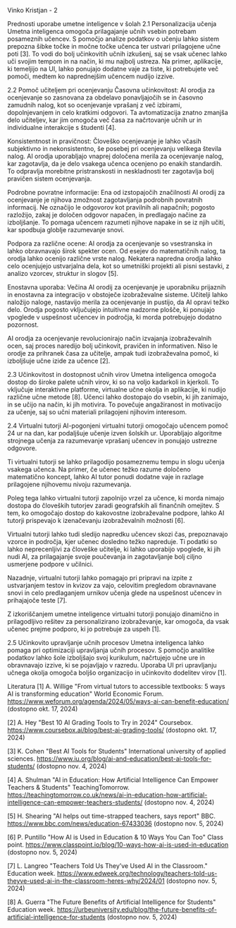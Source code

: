 Vinko Kristjan - 2

Prednosti uporabe umetne inteligence v šolah
2.1 Personalizacija učenja
Umetna inteligenca omogoča prilagajanje učnih vsebin potrebam posameznih učencev. S pomočjo analize podatkov o učenju lahko sistem prepozna šibke točke in močne točke učenca ter ustvari prilagojene učne poti [3]. To vodi do bolj učinkovitih učnih izkušenj, saj se vsak učenec lahko uči svojim tempom in na način, ki mu najbolj ustreza. Na primer, aplikacije, ki temeljijo na UI, lahko ponujajo dodatne vaje za tiste, ki potrebujete več pomoči, medtem ko naprednejšim učencem nudijo izzive.

2.2 Pomoč učiteljem pri ocenjevanju
Časovna učinkovitost: AI orodja za ocenjevanje so zasnovana za obdelavo ponavljajočih se in časovno zamudnih nalog, kot so ocenjevanje vprašanj z več izbirami, dopolnjevanjem in celo kratkimi odgovori. Ta avtomatizacija znatno zmanjša delo učiteljev, kar jim omogoča več časa za načrtovanje učnih ur in individualne interakcije s študenti [4].

Konsistentnost in pravičnost: Človeško ocenjevanje je lahko včasih subjektivno in nekonsistentno, še posebej pri ocenjevanju velikega števila nalog. AI orodja uporabljajo vnaprej določena merila za ocenjevanje nalog, kar zagotavlja, da je delo vsakega učenca ocenjeno po enakih standardih. To odpravlja morebitne pristranskosti in neskladnosti ter zagotavlja bolj pravičen sistem ocenjevanja.

Podrobne povratne informacije: Ena od izstopajočih značilnosti AI orodij za ocenjevanje je njihova zmožnost zagotavljanja podrobnih povratnih informacij. Ne označijo le odgovorov kot pravilnih ali napačnih; pogosto razložijo, zakaj je določen odgovor napačen, in predlagajo načine za izboljšanje. To pomaga učencem razumeti njihove napake in se iz njih učiti, kar spodbuja globlje razumevanje snovi.

Podpora za različne ocene: AI orodja za ocenjevanje so vsestranska in lahko obravnavajo širok spekter ocen. Od esejev do matematičnih nalog, ta orodja lahko ocenijo različne vrste nalog. Nekatera napredna orodja lahko celo ocenjujejo ustvarjalna dela, kot so umetniški projekti ali pisni sestavki, z analizo vzorcev, struktur in slogov [5].

Enostavna uporaba: Večina AI orodij za ocenjevanje je uporabniku prijaznih in enostavna za integracijo v obstoječe izobraževalne sisteme. Učitelji lahko naložijo naloge, nastavijo merila za ocenjevanje in pustijo, da AI opravi težko delo. Orodja pogosto vključujejo intuitivne nadzorne plošče, ki ponujajo vpoglede v uspešnost učencev in področja, ki morda potrebujejo dodatno pozornost.

AI orodja za ocenjevanje revolucionirajo način izvajanja izobraževalnih ocen, saj proces naredijo bolj učinkovit, pravičen in informativen. Niso le orodje za prihranek časa za učitelje, ampak tudi izobraževalna pomoč, ki izboljšuje učne izide za učence [2].

2.3 Učinkovitost in dostopnost učnih virov
Umetna inteligenca omogoča dostop do široke palete učnih virov, ki so na voljo kadarkoli in kjerkoli. To vključuje interaktivne platforme, virtualne učne okolja in aplikacije, ki nudijo različne učne metode [8]. Učenci lahko dostopajo do vsebin, ki jih zanimajo, in se učijo na način, ki jih motivira. To povečuje angažiranost in motivacijo za učenje, saj so učni materiali prilagojeni njihovim interesom.

2.4 Virtualni tutorji
AI-pogonjeni virtualni tutorji omogočajo učencem pomoč 24 ur na dan, kar podaljšuje učenje izven šolskih ur. Uporabljajo algoritme strojnega učenja za razumevanje vprašanj učencev in ponujajo ustrezne odgovore.

Ti virtualni tutorji se lahko prilagodijo posameznemu tempu in slogu učenja vsakega učenca. Na primer, če učenec težko razume določeno matematično koncept, lahko AI tutor ponudi dodatne vaje in razlage prilagojene njihovemu nivoju razumevanja.

Poleg tega lahko virtualni tutorji zapolnijo vrzel za učence, ki morda nimajo dostopa do človeških tutorjev zaradi geografskih ali finančnih omejitev. S tem, ko omogočajo dostop do kakovostne izobraževalne podpore, lahko AI tutorji prispevajo k izenačevanju izobraževalnih možnosti [6].

Virtualni tutorji lahko tudi sledijo napredku učencev skozi čas, prepoznavajo vzorce in področja, kjer učenec dosledno težko napreduje. Ti podatki so lahko neprecenljivi za človeške učitelje, ki lahko uporabijo vpoglede, ki jih nudi AI, za prilagajanje svoje poučevanja in zagotavljanje bolj ciljno usmerjene podpore v učilnici.

Nazadnje, virtualni tutorji lahko pomagajo pri pripravi na izpite z ustvarjanjem testov in kvizov za vajo, celovitim pregledom obravnavane snovi in celo predlaganjem urnikov učenja glede na uspešnost učencev in prihajajoče teste [7].

Z izkoriščanjem umetne inteligence virtualni tutorji ponujajo dinamično in prilagodljivo rešitev za personalizirano izobraževanje, kar omogoča, da vsak učenec prejme podporo, ki jo potrebuje za uspeh [1].

2.5 Učinkovito upravljanje učnih procesov
Umetna inteligenca lahko pomaga pri optimizaciji upravljanja učnih procesov. S pomočjo analitike podatkov lahko šole izboljšajo svoj kurikulum, načrtujejo učne ure in obravnavajo izzive, ki se pojavljajo v razredu. Uporaba UI pri upravljanju učnega okolja omogoča boljšo organizacijo in učinkovito dodelitev virov [1].

Literatura
[1] A. Willige "From virtual tutors to accessible textbooks: 5 ways AI is transforming education" World Economic Forum. https://www.weforum.org/agenda/2024/05/ways-ai-can-benefit-education/ (dostopno okt. 17, 2024)

[2] A. Hey "Best 10 AI Grading Tools to Try in 2024" Coursebox. https://www.coursebox.ai/blog/best-ai-grading-tools/ (dostopno okt. 17, 2024)

[3] K. Cohen "Best AI Tools for Students" International university of applied sciences. https://www.iu.org/blog/ai-and-education/best-ai-tools-for-students/ (dostopno nov. 4, 2024)

[4] A. Shulman "AI in Education: How Artificial Intelligence Can Empower Teachers & Students" TeachingTomorrow. https://teachingtomorrow.co.uk/news/ai-in-education-how-artificial-intelligence-can-empower-teachers-students/ (dostopno nov. 4, 2024)

[5] H. Shearing "AI helps out time-strapped teachers, says report" BBC. https://www.bbc.com/news/education-67433036 (dostopno nov. 5, 2024)

[6] P. Puntillo "How AI is Used in Education & 10 Ways You Can Too" Class point. https://www.classpoint.io/blog/10-ways-how-ai-is-used-in-education (dostopno nov. 5, 2024)

[7] L. Langreo "Teachers Told Us They’ve Used AI in the Classroom." Education week. https://www.edweek.org/technology/teachers-told-us-theyve-used-ai-in-the-classroom-heres-why/2024/01 (dostopno nov. 5, 2024)

[8] A. Guerra "The Future Benefits of Artificial Intelligence for Students" Education week. https://urbeuniversity.edu/blog/the-future-benefits-of-artificial-intelligence-for-students (dostopno nov. 5, 2024)
